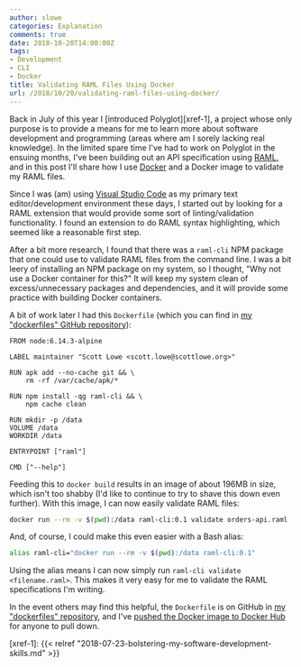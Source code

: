 ```yaml
---
author: slowe
categories: Explanation
comments: true
date: 2018-10-20T14:00:00Z
tags:
- Development
- CLI
- Docker
title: Validating RAML Files Using Docker
url: /2018/10/20/validating-raml-files-using-docker/
---
```


Back in July of this year I [introduced Polyglot][xref-1], a project whose only purpose is to provide a means for me to learn more about software development and programming (areas where am I sorely lacking real knowledge). In the limited spare time I've had to work on Polyglot in the ensuing months, I've been building out an API specification using [RAML][link-4], and in this post I'll share how I use [Docker][link-1] and a Docker image to validate my RAML files.<!--more-->

Since I was (am) using [Visual Studio Code][link-2] as my primary text editor/development environment these days, I started out by looking for a RAML extension that would provide some sort of linting/validation functionality. I found an extension to do RAML syntax highlighting, which seemed like a reasonable first step.

After a bit more research, I found that there was a `raml-cli` NPM package that one could use to validate RAML files from the command line. I was a bit leery of installing an NPM package on my system, so I thought, "Why not use a Docker container for this?" It will keep my system clean of excess/unnecessary packages and dependencies, and it will provide some practice with building Docker containers.

A bit of work later I had this `Dockerfile` (which you can find in [my "dockerfiles" GitHub repository][link-3]):

```docker
FROM node:6.14.3-alpine

LABEL maintainer "Scott Lowe <scott.lowe@scottlowe.org>"

RUN apk add --no-cache git && \
    rm -rf /var/cache/apk/*

RUN npm install -qg raml-cli && \
    npm cache clean

RUN mkdir -p /data
VOLUME /data
WORKDIR /data

ENTRYPOINT ["raml"]

CMD ["--help"]
```

Feeding this to `docker build` results in an image of about 196MB in size, which isn't too shabby (I'd like to continue to try to shave this down even further). With this image, I can now easily validate RAML files:

```sh
docker run --rm -v $(pwd):/data raml-cli:0.1 validate orders-api.raml
```

And, of course, I could make this even easier with a Bash alias:

```sh
alias raml-cli="docker run --rm -v $(pwd):/data raml-cli:0.1"
```

Using the alias means I can now simply run `raml-cli validate <filename.raml>`. This makes it very easy for me to validate the RAML specifications I'm writing.

In the event others may find this helpful, the `Dockerfile` is on GitHub in [my "dockerfiles" repository][link-3], and I've [pushed the Docker image to Docker Hub][link-5] for anyone to pull down.

[link-1]: https://www.docker.com/
[link-2]: https://code.visualstudio.com/
[link-3]: https://github.com/scottslowe/dockerfiles/
[link-4]: https://raml.org/
[link-5]: https://hub.docker.com/r/slowe/raml-cli/
[xref-1]: {{< relref "2018-07-23-bolstering-my-software-development-skills.md" >}}
